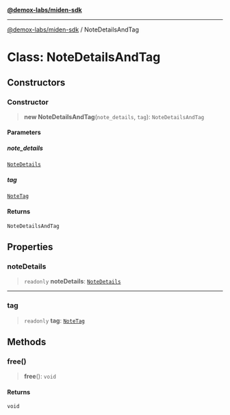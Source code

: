 [**@demox-labs/miden-sdk**](../README.md)

***

[@demox-labs/miden-sdk](../README.md) / NoteDetailsAndTag

# Class: NoteDetailsAndTag

## Constructors

### Constructor

> **new NoteDetailsAndTag**(`note_details`, `tag`): `NoteDetailsAndTag`

#### Parameters

##### note\_details

[`NoteDetails`](NoteDetails.md)

##### tag

[`NoteTag`](NoteTag.md)

#### Returns

`NoteDetailsAndTag`

## Properties

### noteDetails

> `readonly` **noteDetails**: [`NoteDetails`](NoteDetails.md)

***

### tag

> `readonly` **tag**: [`NoteTag`](NoteTag.md)

## Methods

### free()

> **free**(): `void`

#### Returns

`void`
